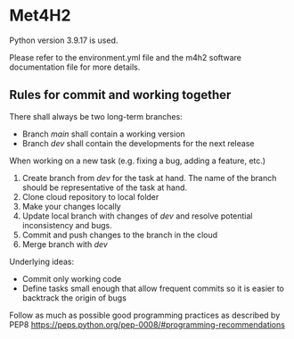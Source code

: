 # Met4H2

Python version 3.9.17 is used.

Please refer to the environment.yml file and the m4h2 software documentation file for more details.


## Rules for commit and working together
There shall always be two long-term branches:
* Branch _main_ shall contain a working version
* Branch _dev_ shall contain the developments for the next release

When working on a new task (e.g. fixing a bug, adding a feature, etc.)
1. Create branch from _dev_ for the task at hand. The name of the branch should be representative of the task at hand.
2. Clone cloud repository to local folder
3. Make your changes locally
4. Update local branch with changes of _dev_ and resolve potential inconsistency and bugs.
5. Commit and push changes to the branch in the cloud
6. Merge branch with _dev_

Underlying ideas: 
* Commit only working code
* Define tasks small enough that allow frequent commits so it is easier to backtrack the origin of bugs



Follow as much as possible good programming practices as described by PEP8 https://peps.python.org/pep-0008/#programming-recommendations 
